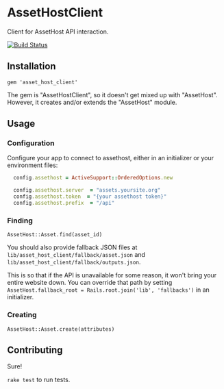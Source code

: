 # AssetHostClient

Client for AssetHost API interaction.

[![Build Status](https://travis-ci.org/SCPR/asset_host_client.png?branch=master)](https://travis-ci.org/SCPR/asset_host_client)


## Installation

    gem 'asset_host_client'

The gem is "AssetHostClient", so it doesn't get mixed up with "AssetHost".
However, it creates and/or extends the "AssetHost" module.


## Usage

### Configuration

Configure your app to connect to assethost, either in an initializer or your environment files:

```ruby
  config.assethost = ActiveSupport::OrderedOptions.new

  config.assethost.server  = "assets.yoursite.org"
  config.assethost.token  = "{your assethost token}" 
  config.assethost.prefix  = "/api"
```


### Finding

`AssetHost::Asset.find(asset_id)`

You should also provide fallback JSON files at 
`lib/asset_host_client/fallback/asset.json` and 
`lib/asset_host_client/fallback/outputs.json`.

This is so that if the API is unavailable for some reason, it won't bring
your entire website down. You can override that path by setting
`AssetHost.fallback_root = Rails.root.join('lib', 'fallbacks')` 
in an initializer.


### Creating

`AssetHost::Asset.create(attributes)`


## Contributing

Sure!

`rake test` to run tests.
